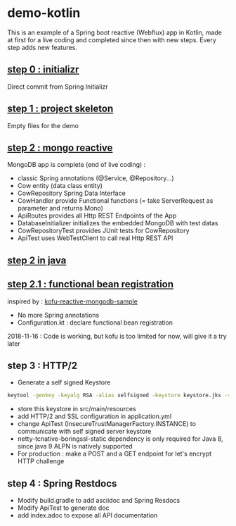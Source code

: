 # demo-kotlin
This is an example of a Spring boot reactive (Webflux) app in Kotlin, made at first for a live coding and completed since then with new steps.
Every step adds new features.

## [step 0 : initializr](https://github.com/pull-vert/demo-kotlin/tree/master)
Direct commit from Spring Initializr

## [step 1 : project skeleton](https://github.com/pull-vert/demo-kotlin/tree/step1-skeleton)
Empty files for the demo

## [step 2 : mongo reactive](https://github.com/pull-vert/demo-kotlin/tree/step2-mongo-reactive)
MongoDB app is complete (end of live coding) :
* classic Spring annotations (@Service, @Repository...)
* Cow entity (data class entity)
* CowRepository Spring Data Interface
* CowHandler provide Functional functions (= take ServerRequest as parameter and returns Mono<ServerResponse>)
* ApiRoutes provides all Http REST Endpoints of the App
* DatabaseInitializer initializes the embedded MongoDB with test datas
* CowRepositoryTest provides JUnit tests for CowRepository
* ApiTest uses WebTestClient to call real Http REST API

## [step 2 in java](https://github.com/pull-vert/demo-kotlin/tree/step2-mongo-reactive-java)

## [step 2.1 : functional bean registration](https://github.com/pull-vert/demo-kotlin/tree/step2.1-functional-bean-registration)
inspired by : [kofu-reactive-mongodb-sample](https://github.com/spring-projects/spring-fu/tree/master/samples/kofu-reactive-mongodb)
* No more Spring annotations
* Configuration.kt : declare functional bean registration

2018-11-16 : Code is working, but kofu is too limited for now, will give it a try later

## step 3 : HTTP/2
* Generate a self signed Keystore
```bash
keytool -genkey -keyalg RSA -alias selfsigned -keystore keystore.jks -storepass secret -dname CN=localhost -validity 360 -keysize 2048
```
* store this keystore in src/main/resources
* add HTTP/2 and SSL configuration in application.yml
* change ApiTest (InsecureTrustManagerFactory.INSTANCE) to communicate with self signed server keystore
* netty-tcnative-boringssl-static dependency is only required for Java 8, since java 9 ALPN is natively supported
* For production : make a POST and a GET endpoint for let's encrypt HTTP challenge

## step 4 : Spring Restdocs
* Modify build.gradle to add asciidoc and Spring Resdocs
* Modify ApiTest to generate doc
* add index.adoc to expose all API documentation
